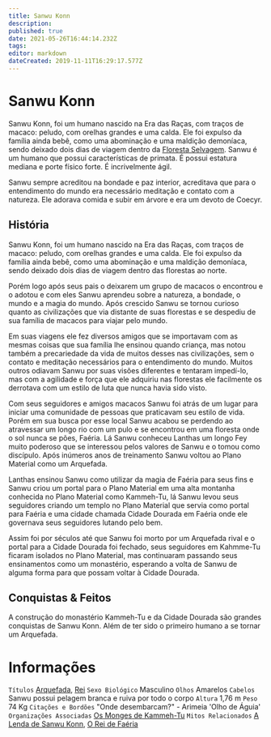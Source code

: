 ```yaml
---
title: Sanwu Konn
description: 
published: true
date: 2021-05-26T16:44:14.232Z
tags: 
editor: markdown
dateCreated: 2019-11-11T16:29:17.577Z
---
```


<!-- SUBTITLE: Visão geral sobre Sanwu Konn -->

# Sanwu Konn
Sanwu Konn, foi um humano nascido na Era das Raças, com traços de macaco: peludo, com orelhas grandes e uma calda. Ele foi expulso da família ainda bebê, como uma abominação e uma maldição demoníaca, sendo deixado dois dias de viagem dentro da [Floresta Selvagem](http://). Sanwu é um humano que possui características de primata. É possui estatura mediana e porte físico forte. É incrivelmente ágil.

Sanwu sempre acreditou na bondade e paz interior, acreditava que para o entendimento do mundo era necessário meditação e contato com a natureza. Ele adorava comida e subir em árvore e era um devoto de Coecyr.

## História
Sanwu Konn, foi um humano nascido na Era das Raças, com traços de macaco: peludo, com orelhas grandes e uma calda. Ele foi expulso da família ainda bebê, como uma abominação e uma maldição demoníaca, sendo deixado dois dias de viagem dentro das florestas ao norte.

Porém logo após seus pais o deixarem um grupo de macacos o encontrou e o adotou e com eles Sanwu aprendeu sobre a natureza, a bondade, o mundo e a magia do mundo. Após crescido Sanwu se tornou curioso quanto as civilizações que via distante de suas florestas e se despediu de sua família de macacos para viajar pelo mundo. 

Em suas viagens ele fez diversos amigos que se importavam com as mesmas coisas que sua família lhe ensinou quando criança, mas notou também a precariedade da vida de muitos desses nas civilizações, sem o contato e meditação necessários para o entendimento do mundo. Muitos outros odiavam Sanwu por suas visões diferentes e tentaram impedí-lo, mas com a agilidade e força que ele adquiriu nas florestas ele facilmente os derrotava com um estilo de luta que nunca havia sido visto.

Com seus seguidores e amigos macacos Sanwu foi atrás de um lugar para iniciar uma comunidade de pessoas que praticavam seu estilo de vida. Porém em sua busca por esse local Sanwu acabou se perdendo ao atravessar um longo rio com um pulo e se encontrou em uma floresta onde o sol nunca se pões, Faéria. Lá Sanwu conheceu Lanthas um longo Fey muito poderoso que se interessou pelos valores de Sanwu e o tomou como discípulo. Após inúmeros anos de treinamento Sanwu voltou ao Plano Material como um Arquefada. 

Lanthas ensinou Sanwu como utilizar da magia de Faéria para seus fins e Sanwu criou um portal para o Plano Material em uma alta montanha conhecida no Plano Material como Kammeh-Tu, lá Sanwu levou seus seguidores criando um templo no Plano Material que servia como portal para Faéria e uma cidade chamada Cidade Dourada em Faéria onde ele governava seus seguidores lutando pelo bem.

Assim foi por séculos até que Sanwu foi morto por um Arquefada rival e o portal para a Cidade Dourada foi fechado, seus seguidores em Kahmme-Tu ficaram isolados no Plano Material, mas continuaram passando seus ensinamentos como um monastério, esperando a volta de Sanwu de alguma forma para que possam voltar à Cidade Dourada.

## Conquistas & Feitos
A construção do monastério Kammeh-Tu e da Cidade Dourada são grandes conquistas de Sanwu Konn. Além de ter sido o primeiro humano a se tornar um Arquefada.

# Informações
`Títulos` [Arquefada](/rankings-e-titulos/magico/arquefada), [Rei](/rankings-e-titulos/rei-cidade-dourada)
`Sexo Biológico` Masculino
`Olhos` Amarelos
`Cabelos` Sanwu possui pelagem branca e ruiva por todo o corpo
`Altura` 1,76 m
`Peso` 74 Kg
`Citações e Bordões` "Onde desembarcam?" - Arimeia 'Olho de Águia'
`Organizações Associadas` [Os Monges de Kammeh-Tu](/faccoes/faccoes-independentes/os-monges-de-kammeh-tu)
`Mitos Relacionados` [A Lenda de Sanwu Konn](/lendas-e-eventos/a-lenda-de-sanwu-konn), [O Rei de Faéria]()
